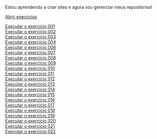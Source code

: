 

 Estou aprendendo a criar sites e agora vou gerenciar meus repositórios!
 
<a href="https://viniciussaless.github.io/html-css/exercicios">Abrir exercicios<a><br>

<a href="https://viniciussaless.github.io/html-css/exercicios/ex001/index.html">Executar o exercício 001<a><br>
<a href="https://viniciussaless.github.io/html-css/exercicios/ex002/index.html">Executar o exercício 002<a><br>
<a href="https://viniciussaless.github.io/html-css/exercicios/ex003/index.html">Executar o exercício 003<a><br>
<a href="https://viniciussaless.github.io/html-css/exercicios/ex004/index.html">Executar o exercício 004<a><br>
<a href="https://viniciussaless.github.io/html-css/exercicios/ex006/index.html">Executar o exercício 006<a><br>
<a href="https://viniciussaless.github.io/html-css/exercicios/ex007/index.html">Executar o exercício 007<a><br>
<a href="https://viniciussaless.github.io/html-css/exercicios/ex008/index.html">Executar o exercício 008<a><br>
<a href="https://viniciussaless.github.io/html-css/exercicios/ex009/index.html">Executar o exercício 009<a><br>
<a href="https://viniciussaless.github.io/html-css/exercicios/ex010/index.html">Executar o exercício 010<a><br>
<a href="https://viniciussaless.github.io/html-css/exercicios/ex011/index.html">Executar o exercício 011<a><br>
<a href="https://viniciussaless.github.io/html-css/exercicios/ex012/index.html">Executar o exercício 012<a><br>
<a href="https://viniciussaless.github.io/html-css/exercicios/ex013/index.html">Executar o exercício 013<a><br>
<a href="https://viniciussaless.github.io/html-css/exercicios/ex014/index.html">Executar o exercício 014<a><br>
<a href="https://viniciussaless.github.io/html-css/exercicios/ex015/index.html">Executar o exercício 015<a><br>
<a href="https://viniciussaless.github.io/html-css/exercicios/ex016/cor01.html">Executar o exercício 016<a><br>
<a href="https://viniciussaless.github.io/html-css/exercicios/ex017/index.html">Executar o exercício 017<a><br>
<a href="https://viniciussaless.github.io/html-css/exercicios/ex018/index.html">Executar o exercício 018<a><br>
<a href="https://viniciussaless.github.io/html-css/exercicios/ex019/seletor01.html">Executar o exercício 019<a><br>
<a href="https://viniciussaless.github.io/html-css/exercicios/ex020/hover.html">Executar o exercício 020<a><br>
<a href="https://viniciussaless.github.io/html-css/exercicios/ex021/caixa01.html">Executar o exercício 021<a><br>
<a href="https://viniciussaless.github.io/html-css/exercicios/ex022/fundo001.html">Executar o exercício 022<a><br>
